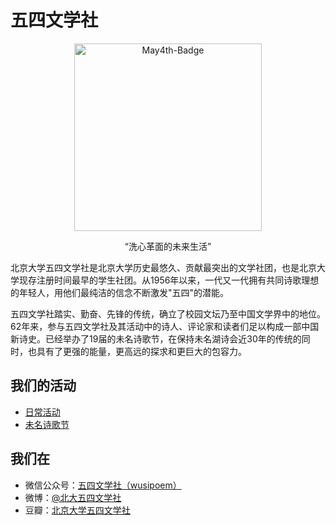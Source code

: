 # 五四文学社

<p align="center">
  <img src="https://ww4.sinaimg.cn/mw1024/9e294c53jw1eazw1rji9mj205006fdga.jpg" alt="May4th-Badge" height="300px"/>
  <p align="center"> “洗心革面的未来生活” </p>
</p>

北京大学五四文学社是北京大学历史最悠久、贡献最突出的文学社团，也是北京大学现存注册时间最早的学生社团。从1956年以来，一代又一代拥有共同诗歌理想的年轻人，用他们最纯洁的信念不断激发"五四"的潜能。      

五四文学社踏实、勤奋、先锋的传统，确立了校园文坛乃至中国文学界中的地位。62年来，参与五四文学社及其活动中的诗人、评论家和读者们足以构成一部中国新诗史。已经举办了19届的未名诗歌节，在保持未名湖诗会近30年的传统的同时，也具有了更强的能量，更高远的探求和更巨大的包容力。

## 我们的活动

- [日常活动](https://github.com/May4thPoem/Activities)
- [未名诗歌节](https://github.com/May4thPoem/Festivals)

## 我们在

- 微信公众号：[五四文学社（wusipoem）](http://mp.weixin.qq.com/profile?src=3&timestamp=1556412678&ver=1&signature=0JPAHswwf8iT2*MxJAkXpZ7fl0s7CO9Kgy34IpKtki2nY1xxUq3jjba2fRe5Rac7naGroSKDfiTff9wCN*chZQ==)
- 微博：[@北大五四文学社](https://www.weibo.com/p/1005052653506643)
- 豆瓣：[北京大学五四文学社](http://site.douban.com/may4th/)
